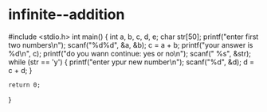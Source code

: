 # infinite--addition
#include <stdio.h>
int main()
{
    int a, b, c, d, e;
    char str[50];
    printf("enter first two numbers\n");
    scanf("%d%d", &a, &b);
    c = a + b;
    printf("your answer is %d\n", c);
    printf("do you wann continue: yes or no\n");
    scanf(" %s", &str);
    while (str == 'y')
    {
        printf("enter ypur new number\n");
        scanf("%d", &d);
        d = c + d;
    }

    return 0;
}
